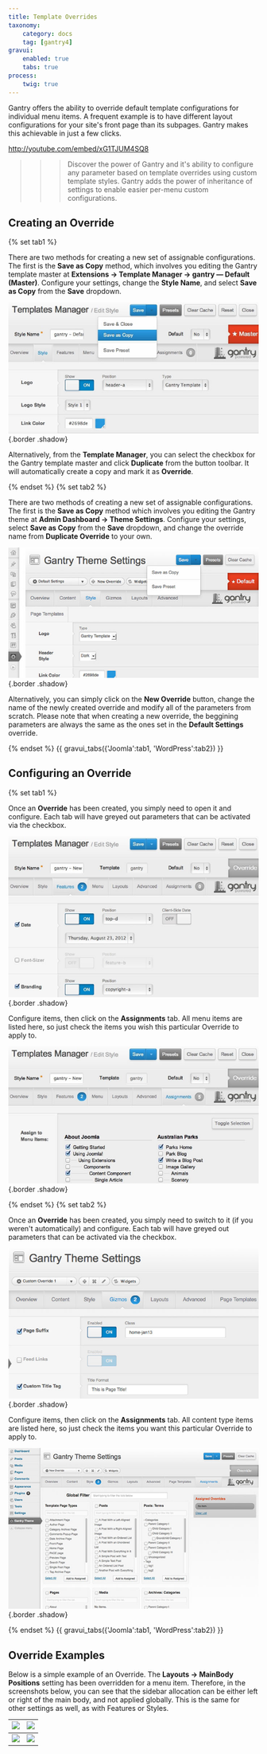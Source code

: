 ```yaml
---
title: Template Overrides
taxonomy:
    category: docs
    tag: [gantry4]
gravui:
    enabled: true
    tabs: true
process:
    twig: true
---
```


Gantry offers the ability to override default template configurations for individual menu items. A frequent example is to have different layout configurations for your site's front page than its subpages. Gantry makes this achievable in just a few clicks.

http://youtube.com/embed/xG1TJUM4SQ8

>>> Discover the power of Gantry and it's ability to configure any parameter based on template overrides using custom template styles. Gantry adds the power of inheritance of settings to enable easier per-menu custom configurations.


Creating an Override
--------------------

{% set tab1 %}

There are two methods for creating a new set of assignable configurations. The first is the **Save as Copy** method, which involves you editing the Gantry template master at **Extensions → Template Manager → gantry — Default (Master)**. Configure your settings, change the **Style Name**, and select **Save as Copy** from the **Save** dropdown.

![](template-override-save-as-copy.jpg) {.border .shadow}

Alternatively, from the **Template Manager**, you can select the checkbox for the Gantry template master and click **Duplicate** from the button toolbar. It will automatically create a copy and mark it as **Override**.

{% endset %}
{% set tab2 %}

There are two methods of creating a new set of assignable configurations. The first is the **Save as Copy** method which involves you editing the Gantry theme at **Admin Dashboard → Theme Settings**. Configure your settings, select **Save as Copy** from the **Save** dropdown, and change the override name from **Duplicate Override** to your own.

![](template-override-save-as-copy_wp.jpg) {.border .shadow}

Alternatively, you can simply click on the **New Override** button, change the name of the newly created override and modify all of the parameters from scratch. Please note that when creating a new override, the beggining parameters are always the same as the ones set in the **Default Settings** override.

{% endset %}
{{ gravui_tabs({'Joomla':tab1, 'WordPress':tab2}) }}


Configuring an Override
-----------------------

{% set tab1 %}

Once an **Override** has been created, you simply need to open it and configure. Each tab will have greyed out parameters that can be activated via the checkbox.

![](template-override-assigned-params.jpg) {.border .shadow}

Configure items, then click on the **Assignments** tab. All menu items are listed here, so just check the items you wish this particular Override to apply to.

![](template-override-assign-menus.jpg) {.border .shadow}

{% endset %}
{% set tab2 %}

Once an **Override** has been created, you simply need to switch to it (if you weren't automatically) and configure. Each tab will have greyed out parameters that can be activated via the checkbox.

![](template-override-assigned-params_wp.jpg) {.border .shadow}

Configure items, then click on the **Assignments** tab. All content type items are listed here, so just check the items you want this particular Override to apply to.

![](template-override-assign-menus_wp.jpg) {.border .shadow}

{% endset %}
{{ gravui_tabs({'Joomla':tab1, 'WordPress':tab2}) }}


Override Examples
-----------------

Below is a simple example of an Override. The **Layouts → MainBody Positions** setting has been overridden for a menu item. Therefore, in the screenshots below, you can see that the sidebar allocation can be either left or right of the main body, and not applied globally. This is the same for other settings as well, as with Features or Styles.

| ![][example1] | ![][example2] |
| ------------- | ------------- |
| ![][config1]  | ![][config2]  |


[config1]: template-override-example-config1.jpg
[config2]: template-override-example-config2.jpg
[example1]: template-override-example1.jpg
[example2]: template-override-example2.jpg
